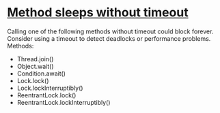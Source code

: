 # [Method sleeps without timeout](http://fb-contrib.sourceforge.net/bugdescriptions.html#MDM_WAIT_WITHOUT_TIMEOUT)

Calling one of the following methods without timeout could block forever. Consider using a timeout to detect deadlocks or performance problems.
			Methods:

*   Thread.join()
*   Object.wait()
*   Condition.await()
*   Lock.lock()
*   Lock.lockInterruptibly()
*   ReentrantLock.lock()
*   ReentrantLock.lockInterruptibly()